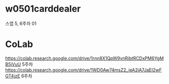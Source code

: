 # w0501carddealer
스앱 5, 6주차 01
# CoLab
https://colab.research.google.com/drive/1rnn8X1QpW9vnRibtRCDxPM6YgMB5jVuU 5주차
https://colab.research.google.com/drive/1WD0Aw74msZ2_jeA2iA7JaEI2wFGT4jzE 6주차
